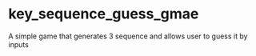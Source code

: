 # key_sequence_guess_gmae
A simple game that generates 3 sequence and allows user to guess it by inputs
